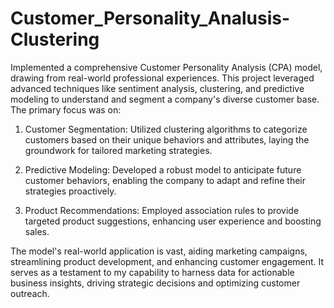 # Customer_Personality_Analusis-Clustering


Implemented a comprehensive Customer Personality Analysis (CPA) model, drawing from real-world professional experiences. This project leveraged advanced techniques like sentiment analysis, clustering, and predictive modeling to understand and segment a company's diverse customer base. The primary focus was on:

1. Customer Segmentation: Utilized clustering algorithms to categorize customers based on their unique behaviors and attributes, laying the groundwork for tailored marketing strategies.

2. Predictive Modeling: Developed a robust model to anticipate future customer behaviors, enabling the company to adapt and refine their strategies proactively.
  
3. Product Recommendations: Employed association rules to provide targeted product suggestions, enhancing user experience and boosting sales.

The model's real-world application is vast, aiding marketing campaigns, streamlining product development, and enhancing customer engagement. It serves as a testament to my capability to harness data for actionable business insights, driving strategic decisions and optimizing customer outreach.
